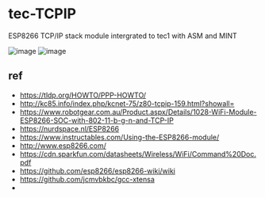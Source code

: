 # tec-TCPIP
ESP8266 TCP/IP stack module intergrated to tec1 with ASM and MINT

![image](https://user-images.githubusercontent.com/58069246/170593318-4a198b77-e727-49a6-97fe-220a10a38ed1.png)
![image](https://user-images.githubusercontent.com/58069246/170593374-e48582d4-5d61-4f62-bd24-7362dcd355b2.png)



## ref 

- https://tldp.org/HOWTO/PPP-HOWTO/
- http://kc85.info/index.php/kcnet-75/z80-tcpip-159.html?showall=
- https://www.robotgear.com.au/Product.aspx/Details/1028-WiFi-Module-ESP8266-SOC-with-802-11-b-g-n-and-TCP-IP
- https://nurdspace.nl/ESP8266
- https://www.instructables.com/Using-the-ESP8266-module/
- http://www.esp8266.com/
- https://cdn.sparkfun.com/datasheets/Wireless/WiFi/Command%20Doc.pdf
- https://github.com/esp8266/esp8266-wiki/wiki
- https://github.com/jcmvbkbc/gcc-xtensa
- 

